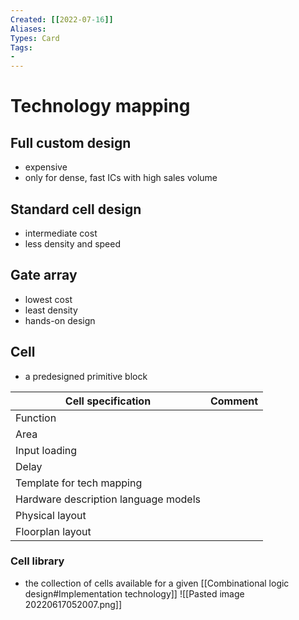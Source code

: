 ```yaml
---
Created: [[2022-07-16]]
Aliases: 
Types: Card
Tags: 
- 
---
```

# Technology mapping
## Full custom design
- expensive
- only for dense, fast ICs with high sales volume
## Standard cell design
- intermediate cost
- less density and speed
## Gate array
- lowest cost
- least density
- hands-on design
## Cell
- a predesigned primitive block

| Cell specification                   | Comment |
| ------------------------------------ | ------- |
| Function                             |         |
| Area                                 |         |
| Input loading                        |         |
| Delay                                |         |
| Template for tech mapping            |         |
| Hardware description language models |         |
| Physical layout                      |         |
| Floorplan layout                     |         |

### Cell library
- the collection of cells available for a given [[Combinational logic design#Implementation technology]]
![[Pasted image 20220617052007.png]]